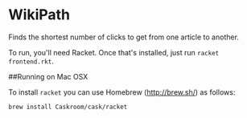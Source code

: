# WikiPath
Finds the shortest number of clicks to get from one article to another.

To run, you'll need Racket.  Once that's installed, just run `racket frontend.rkt`.

##Running on Mac OSX

To install `racket` you can use Homebrew (http://brew.sh/) as follows:

```
brew install Caskroom/cask/racket
```
